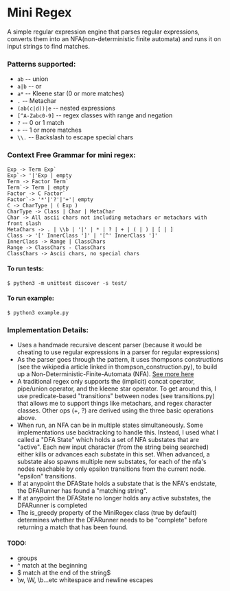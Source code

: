 # Mini Regex

A simple regular expression engine that parses regular expressions, converts them into an
NFA(non-deterministic finite automata) and runs it on input strings to find
matches.   

### Patterns supported: 
  - `ab` -- union
  - `a|b` -- or
  - `a*` -- Kleene star (0 or more matches)
  - `.` -- Metachar
  - `(ab(c|d))|e` -- nested expressions
  - `[^A-Zabc0-9]` -- regex classes with range and negation
  - `?` -- 0 or 1 match
  - `+` -- 1 or more matches
  - `\\.` -- Backslash to escape special chars

### Context Free Grammar for mini regex: 
```
Exp -> Term Exp`
Exp`-> '|'Exp | empty
Term -> Factor Term`
Term`-> Term | empty
Factor -> C Factor`
Factor`-> '*'|'?'|'+'| empty
C -> CharType | ( Exp )
CharType -> Class | Char | MetaChar
Char -> All ascii chars not including metachars or metachars with front slash
MetaChars -> . | \\b | '|' | * | ? | + | ( | ) | [ | ]
Class -> '[' InnerClass ']' | '[^' InnerClass ']'
InnerClass -> Range | ClassChars
Range -> ClassChars - ClassChars
ClassChars -> Ascii chars, no special chars
```

#### To run tests:
```
$ python3 -m unittest discover -s test/
```  

#### To run example:
```
$ python3 example.py
```

### Implementation Details:
  - Uses a handmade recursive descent parser (because it would be cheating to use
    regular expressions in a parser for regular expressions)
  - As the parser goes through the pattern, it uses thompsons constructions
    (see the wikipedia article linked in thompson_construction.py), to build up
    a Non-Deterministic-Finite-Automata (NFA). [See more here](https://en.wikipedia.org/wiki/Nondeterministic_finite_automaton)
  - A traditional regex only supports the (implicit) concat operator, pipe/union operator, and the
    kleene star operator. To get around this, I use predicate-based
    "transitions" between nodes (see transitions.py) that allows me to support
    things like metachars, and regex character classes. Other ops (+, ?) are
    derived using the three basic operations above.
  - When run, an NFA can be in multiple states simultaneously. Some
    implementations use backtracking to handle this. Instead, I used what I
    called a "DFA State" which holds a set of NFA substates that are
    "active". Each new input character (from the string being searched)
    either kills or advances each substate in this set. When advanced, a
    substate also spawns multiple new substates, for each of the nfa's nodes
    reachable by only epsilon transitions from the current node.
    "epsilon" transitions. 
  - If at anypoint the DFAState holds a substate that is the NFA's endstate,
    the DFARunner has found a "matching string".
  - If at anypoint the DFAState no longer holds any active substates, the
    DFARunner is completed
  - The is_greedy property of the MiniRegex class (true by default) determines
    whether the DFARunner needs to be "complete" before returning a match that
    has been found. 

#### TODO:
  - groups
  - ^ match at the beginning
  - $ match at the end of the string$
  - \w, \W, \b...etc whitespace and newline escapes

